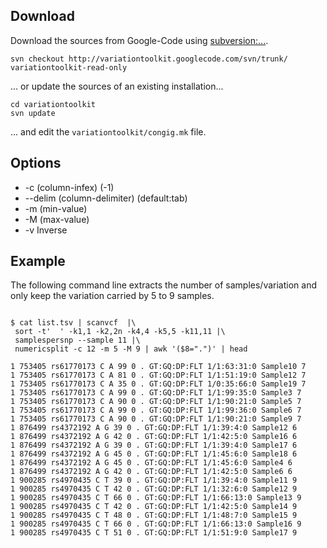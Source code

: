


## Download ##
Download the sources from Google-Code using [subversion:...](http://subversion.apache.org/).
```
svn checkout http://variationtoolkit.googlecode.com/svn/trunk/ variationtoolkit-read-only
```
... or update the sources of an existing installation...
```
cd variationtoolkit
svn update
```
... and edit the `variationtoolkit/congig.mk` file.

## Options ##

  * -c (column-infex) (-1)
  * --delim (column-delimiter) (default:tab)
  * -m (min-value)
  * -M (max-value)
  * -v Inverse


## Example ##

The following command line extracts the number of samples/variation and only keep the variation carried by 5 to 9 samples.


```

$ cat list.tsv | scanvcf  |\
 sort -t'  ' -k1,1 -k2,2n -k4,4 -k5,5 -k11,11 |\
 samplespersnp --sample 11 |\
 numericsplit -c 12 -m 5 -M 9 | awk '($8=".")' | head

1 753405 rs61770173 C A 99 0 . GT:GQ:DP:FLT 1/1:63:31:0 Sample10 7
1 753405 rs61770173 C A 81 0 . GT:GQ:DP:FLT 1/1:51:19:0 Sample12 7
1 753405 rs61770173 C A 35 0 . GT:GQ:DP:FLT 1/0:35:66:0 Sample19 7
1 753405 rs61770173 C A 99 0 . GT:GQ:DP:FLT 1/1:99:35:0 Sample3 7
1 753405 rs61770173 C A 90 0 . GT:GQ:DP:FLT 1/1:90:21:0 Sample5 7
1 753405 rs61770173 C A 99 0 . GT:GQ:DP:FLT 1/1:99:36:0 Sample6 7
1 753405 rs61770173 C A 90 0 . GT:GQ:DP:FLT 1/1:90:21:0 Sample9 7
1 876499 rs4372192 A G 39 0 . GT:GQ:DP:FLT 1/1:39:4:0 Sample12 6
1 876499 rs4372192 A G 42 0 . GT:GQ:DP:FLT 1/1:42:5:0 Sample16 6
1 876499 rs4372192 A G 39 0 . GT:GQ:DP:FLT 1/1:39:4:0 Sample17 6
1 876499 rs4372192 A G 45 0 . GT:GQ:DP:FLT 1/1:45:6:0 Sample18 6
1 876499 rs4372192 A G 45 0 . GT:GQ:DP:FLT 1/1:45:6:0 Sample4 6
1 876499 rs4372192 A G 42 0 . GT:GQ:DP:FLT 1/1:42:5:0 Sample6 6
1 900285 rs4970435 C T 39 0 . GT:GQ:DP:FLT 1/1:39:4:0 Sample11 9
1 900285 rs4970435 C T 42 0 . GT:GQ:DP:FLT 1/1:32:6:0 Sample12 9
1 900285 rs4970435 C T 66 0 . GT:GQ:DP:FLT 1/1:66:13:0 Sample13 9
1 900285 rs4970435 C T 42 0 . GT:GQ:DP:FLT 1/1:42:5:0 Sample14 9
1 900285 rs4970435 C T 48 0 . GT:GQ:DP:FLT 1/1:48:7:0 Sample15 9
1 900285 rs4970435 C T 66 0 . GT:GQ:DP:FLT 1/1:66:13:0 Sample16 9
1 900285 rs4970435 C T 51 0 . GT:GQ:DP:FLT 1/1:51:9:0 Sample17 9
```






